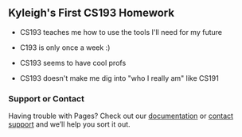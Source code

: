 ## Kyleigh's First CS193 Homework

- CS193 teaches me how to use the tools I'll need for my future


- C193 is only once a week :)


- CS193 seems to have cool profs


- CS193 doesn't make me dig into "who I really am" like CS191











### Support or Contact

Having trouble with Pages? Check out our [documentation](https://help.github.com/categories/github-pages-basics/) or [contact support](https://github.com/contact) and we’ll help you sort it out.
